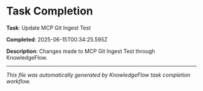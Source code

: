 # Task Completion

**Task**: Update MCP Git Ingest Test

**Completed**: 2025-06-15T00:34:25.595Z

**Description**: Changes made to MCP Git Ingest Test through KnowledgeFlow.

---

*This file was automatically generated by KnowledgeFlow task completion workflow.*